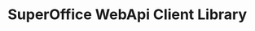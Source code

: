 # SuperOffice WebApi Client Library

<!--TODO: Add .NET projects to the *src* folder and run `docfx` to generate **REAL** *API Documentation*!-->
